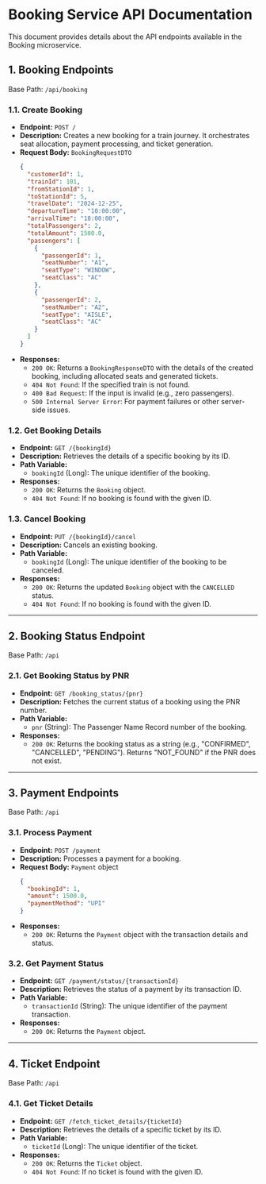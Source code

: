 # Booking Service API Documentation

This document provides details about the API endpoints available in the Booking microservice.

## 1. Booking Endpoints

Base Path: `/api/booking`

### 1.1. Create Booking

- **Endpoint:** `POST /`
- **Description:** Creates a new booking for a train journey. It orchestrates seat allocation, payment processing, and ticket generation.
- **Request Body:** `BookingRequestDTO`
  ```json
  {
    "customerId": 1,
    "trainId": 101,
    "fromStationId": 1,
    "toStationId": 5,
    "travelDate": "2024-12-25",
    "departureTime": "10:00:00",
    "arrivalTime": "18:00:00",
    "totalPassengers": 2,
    "totalAmount": 1500.0,
    "passengers": [
      {
        "passengerId": 1,
        "seatNumber": "A1",
        "seatType": "WINDOW",
        "seatClass": "AC"
      },
      {
        "passengerId": 2,
        "seatNumber": "A2",
        "seatType": "AISLE",
        "seatClass": "AC"
      }
    ]
  }
  ```
- **Responses:**
  - `200 OK`: Returns a `BookingResponseDTO` with the details of the created booking, including allocated seats and generated tickets.
  - `404 Not Found`: If the specified train is not found.
  - `400 Bad Request`: If the input is invalid (e.g., zero passengers).
  - `500 Internal Server Error`: For payment failures or other server-side issues.

### 1.2. Get Booking Details

- **Endpoint:** `GET /{bookingId}`
- **Description:** Retrieves the details of a specific booking by its ID.
- **Path Variable:**
  - `bookingId` (Long): The unique identifier of the booking.
- **Responses:**
  - `200 OK`: Returns the `Booking` object.
  - `404 Not Found`: If no booking is found with the given ID.

### 1.3. Cancel Booking

- **Endpoint:** `PUT /{bookingId}/cancel`
- **Description:** Cancels an existing booking.
- **Path Variable:**
  - `bookingId` (Long): The unique identifier of the booking to be canceled.
- **Responses:**
  - `200 OK`: Returns the updated `Booking` object with the `CANCELLED` status.
  - `404 Not Found`: If no booking is found with the given ID.

---

## 2. Booking Status Endpoint

Base Path: `/api`

### 2.1. Get Booking Status by PNR

- **Endpoint:** `GET /booking_status/{pnr}`
- **Description:** Fetches the current status of a booking using the PNR number.
- **Path Variable:**
  - `pnr` (String): The Passenger Name Record number of the booking.
- **Responses:**
  - `200 OK`: Returns the booking status as a string (e.g., "CONFIRMED", "CANCELLED", "PENDING"). Returns "NOT_FOUND" if the PNR does not exist.

---

## 3. Payment Endpoints

Base Path: `/api`

### 3.1. Process Payment

- **Endpoint:** `POST /payment`
- **Description:** Processes a payment for a booking.
- **Request Body:** `Payment` object
  ```json
  {
    "bookingId": 1,
    "amount": 1500.0,
    "paymentMethod": "UPI"
  }
  ```
- **Responses:**
  - `200 OK`: Returns the `Payment` object with the transaction details and status.

### 3.2. Get Payment Status

- **Endpoint:** `GET /payment/status/{transactionId}`
- **Description:** Retrieves the status of a payment by its transaction ID.
- **Path Variable:**
  - `transactionId` (String): The unique identifier of the payment transaction.
- **Responses:**
  - `200 OK`: Returns the `Payment` object.

---

## 4. Ticket Endpoint

Base Path: `/api`

### 4.1. Get Ticket Details

- **Endpoint:** `GET /fetch_ticket_details/{ticketId}`
- **Description:** Retrieves the details of a specific ticket by its ID.
- **Path Variable:**
  - `ticketId` (Long): The unique identifier of the ticket.
- **Responses:**
  - `200 OK`: Returns the `Ticket` object.
  - `404 Not Found`: If no ticket is found with the given ID.
